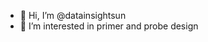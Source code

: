 - 👋 Hi, I’m @datainsightsun
- 👀 I’m interested in primer and probe design 

<!---
datainsightsun/datainsightsun is a ✨ special ✨ repository because its `README.md` (this file) appears on your GitHub profile.
You can click the Preview link to take a look at your changes.
--->
